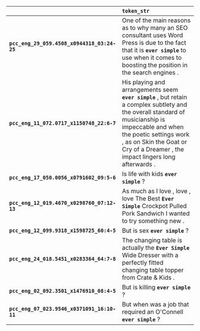 |                                             | `token_str`                                                                                                                                                                                                                                                     |
|:--------------------------------------------|:----------------------------------------------------------------------------------------------------------------------------------------------------------------------------------------------------------------------------------------------------------------|
| **`pcc_eng_29_059.4508_x0944318_03:24-25`** | One of the main reasons as to why many an SEO consultant uses Word Press is due to the fact that it is __``ever simple``__ to use when it comes to boosting the position in the search engines .                                                                |
| **`pcc_eng_11_072.0717_x1150748_22:6-7`**   | His playing and arrangements seem __``ever simple``__ , but retain a complex subtlety and the overall standard of musicianship is impeccable and when the poetic settings work , as on Skin the Goat or Cry of a Dreamer , the impact lingers long afterwards . |
| **`pcc_eng_17_050.0056_x0791602_09:5-6`**   | Is life with kids __``ever simple``__ ?                                                                                                                                                                                                                         |
| **`pcc_eng_12_019.4670_x0298760_07:12-13`** | As much as I love , love , love The Best __``Ever Simple``__ Crockpot Pulled Pork Sandwich I wanted to try something new .                                                                                                                                      |
| **`pcc_eng_12_099.9318_x1598725_60:4-5`**   | But is sex __``ever simple``__ ?                                                                                                                                                                                                                                |
| **`pcc_eng_24_018.5451_x0283364_64:7-8`**   | The changing table is actually the __``Ever Simple``__ Wide Dresser with a perfectly fitted changing table topper from Crate & Kids .                                                                                                                           |
| **`pcc_eng_02_092.3501_x1476910_08:4-5`**   | But is killing __``ever simple``__ ?                                                                                                                                                                                                                            |
| **`pcc_eng_07_023.9546_x0371091_16:10-11`** | But when was a job that required an O'Connell __``ever simple``__ ?                                                                                                                                                                                             |